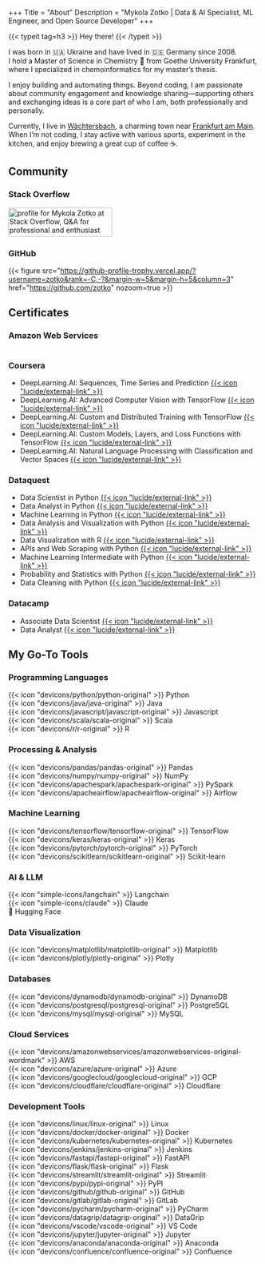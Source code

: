 +++
Title = "About"
Description = "Mykola Zotko | Data & AI Specialist, ML Engineer, and Open Source Developer"
+++

{{< typeit tag=h3 >}} Hey there! {{< /typeit >}}

I was born in :ukraine: Ukraine and have lived in :de: Germany since 2008.  
I hold a Master of Science in Chemistry 🧪 from Goethe University Frankfurt,
where I specialized in chemoinformatics for my master’s thesis.

I enjoy building and automating things. Beyond coding, I am passionate about
community engagement and knowledge sharing—supporting others and exchanging
ideas is a core part of who I am, both professionally and personally.

Currently, I live in
[Wächtersbach](https://maps.google.com/maps?q=Wächtersbach,Germany), a charming
town near [Frankfurt am Main](https://maps.google.com/maps?q=Frankfurt,Germany).
When I’m not coding, I stay active with various sports, experiment in the
kitchen, and enjoy brewing a great cup of coffee :coffee:.

## Community

### Stack Overflow

<!-- markdownlint-disable MD033 MD013 -->

<a href="https://stackoverflow.com/users/8973620/mykola-zotko">
  <img class="nozoom" src="https://stackoverflow.com/users/flair/8973620.png" width="208" height="58" alt="profile for Mykola Zotko at Stack Overflow, Q&amp;A for professional and enthusiast programmers" title="profile for Mykola Zotko at Stack Overflow, Q&amp;A for professional and enthusiast programmers">
</a>

<!-- markdownlint-enable MD033 MD013 -->

### GitHub

<!-- markdownlint-disable MD034 -->

{{< figure src="https://github-profile-trophy.vercel.app/?username=zotko&rank=-C,-?&margin-w=5&margin-h=5&column=3"
    href="https://github.com/zotko"
    nozoom=true >}}

<!-- markdownlint-enable MD034 -->

## Certificates

### Amazon Web Services

<!-- markdownlint-disable MD013 MD033 -->
<div style="display: flex; gap: 20px; flex-wrap: wrap;">
  <div
    data-iframe-width="150"
    data-iframe-height="270"
    data-share-badge-id="47647fdb-c18f-4257-92ca-c433c123cc15"
    data-share-badge-host="https://www.credly.com">
  </div>
    <div
    data-iframe-width="150"
    data-iframe-height="270"
    data-share-badge-id="8d3d80d4-a575-49eb-8cf8-bb2e6a48798a"
    data-share-badge-host="https://www.credly.com">
  </div>
  <div
    data-iframe-width="150"
    data-iframe-height="270"
    data-share-badge-id="04f68a57-30fe-4737-9125-bf729e3d31da"
    data-share-badge-host="https://www.credly.com">
  </div>
  <div
    data-iframe-width="150"
    data-iframe-height="270"
    data-share-badge-id="d25be835-d2e2-412e-8862-55ea9dc1fd0f"
    data-share-badge-host="https://www.credly.com">
  </div>
  <div data-iframe-width="150"
    data-iframe-height="270"
    data-share-badge-id="eee8648d-d387-47f1-b5c1-ab2150dba5f2"
    data-share-badge-host="https://www.credly.com">
  </div>
  <div
    data-iframe-width="150"
    data-iframe-height="270"
    data-share-badge-id="11bbdfd4-7b02-41e9-821a-daca350ec386"
    data-share-badge-host="https://www.credly.com">
  </div>
  <div
    data-iframe-width="150"
    data-iframe-height="270"
    data-share-badge-id="d0a7fc6f-0b04-4ca8-bcbb-6e4685ec8ea6"
    data-share-badge-host="https://www.credly.com">
  </div>
  <div
    data-iframe-width="150"
    data-iframe-height="270"
    data-share-badge-id="3e55440b-9b1b-4ca0-97f7-1d0fcdc82620"
    data-share-badge-host="https://www.credly.com">
  </div>
  <div
    data-iframe-width="150"
    data-iframe-height="270"
    data-share-badge-id="2cf1b89d-938f-42e1-839d-df11d085c662"
    data-share-badge-host="https://www.credly.com">
  </div>
</div>
<script type="text/javascript" async src="//cdn.credly.com/assets/utilities/embed.js"></script>
<!-- markdownlint-enable MD013 MD033 -->

### Coursera

- DeepLearning.AI: Sequences, Time Series and Prediction
  [{{< icon "lucide/external-link" >}}](https://www.coursera.org/account/accomplishments/verify/K6ZZ3SQSXSUM)
- DeepLearning.AI: Advanced Computer Vision with TensorFlow
  [{{< icon "lucide/external-link" >}}](https://www.coursera.org/account/accomplishments/verify/BS86ZGXS8JXF)
- DeepLearning.AI: Custom and Distributed Training with TensorFlow
  [{{< icon "lucide/external-link" >}}](https://www.coursera.org/account/accomplishments/verify/C4C2T4FJ4A38)
- DeepLearning.AI: Custom Models, Layers, and Loss Functions with TensorFlow
  [{{< icon "lucide/external-link" >}}](https://www.coursera.org/account/accomplishments/verify/ZN2YRKT27E9U)
- DeepLearning.AI: Natural Language Processing with Classification and Vector
  Spaces
  [{{< icon "lucide/external-link" >}}](https://www.coursera.org/account/accomplishments/verify/7TWFVR9SMGHA)

### Dataquest

- Data Scientist in Python
  [{{< icon "lucide/external-link" >}}](https://app.dataquest.io/view_cert/FMFCSN08KFAMYZ7UQCGW)
- Data Analyst in Python
  [{{< icon "lucide/external-link" >}}](https://app.dataquest.io/view_cert/JG56VXAIXLRQQPZ6OGXH)
- Machine Learning in Python
  [{{< icon "lucide/external-link" >}}](https://app.dataquest.io/view_cert/HD90ELSVGWNOHHOJSAM5)
- Data Analysis and Visualization with Python
  [{{< icon "lucide/external-link" >}}](https://app.dataquest.io/view_cert/ZCGEX04YB7SPBUYNGVBC)
- Data Visualization with R
  [{{< icon "lucide/external-link" >}}](https://app.dataquest.io/view_cert/8LRSYDEVDJ5K6BBGV7ZY)
- APIs and Web Scraping with Python
  [{{< icon "lucide/external-link" >}}](https://app.dataquest.io/view_cert/AS4Q5S22I8AFTCF49YJL)
- Machine Learning Intermediate with Python
  [{{< icon "lucide/external-link" >}}](https://app.dataquest.io/view_cert/NI97A2TIL9FQZLOPXHBZ)
- Probability and Statistics with Python
  [{{< icon "lucide/external-link" >}}](https://app.dataquest.io/view_cert/CHE32T7DJOU89BJI796V)
- Data Cleaning with Python
  [{{< icon "lucide/external-link" >}}](https://app.dataquest.io/view_cert/5ZBJQ6BHKWRSHWW0JMM4)

### Datacamp

- Associate Data Scientist
  [{{< icon "lucide/external-link" >}}](https://www.datacamp.com/completed/statement-of-accomplishment/track/dd403db3bb47859a469ab7724c0e379ae55c048d)
- Data Analyst
  [{{< icon "lucide/external-link" >}}](https://www.datacamp.com/completed/statement-of-accomplishment/track/f9dafb966e72a0c6936924d3f328e8adc43f4bef)

## My Go-To Tools

### Programming Languages

{{< icon "devicons/python/python-original" >}} Python  
{{< icon "devicons/java/java-original" >}} Java  
{{< icon "devicons/javascript/javascript-original" >}} Javascript  
{{< icon "devicons/scala/scala-original" >}} Scala  
{{< icon "devicons/r/r-original" >}} R

### Processing & Analysis

{{< icon "devicons/pandas/pandas-original" >}} Pandas  
{{< icon "devicons/numpy/numpy-original" >}} NumPy  
{{< icon "devicons/apachespark/apachespark-original" >}} PySpark  
{{< icon "devicons/apacheairflow/apacheairflow-original" >}} Airflow

### Machine Learning

{{< icon "devicons/tensorflow/tensorflow-original" >}} TensorFlow  
{{< icon "devicons/keras/keras-original" >}} Keras  
{{< icon "devicons/pytorch/pytorch-original" >}} PyTorch  
{{< icon "devicons/scikitlearn/scikitlearn-original" >}} Scikit-learn

### AI & LLM

{{< icon "simple-icons/langchain" >}} Langchain  
{{< icon "simple-icons/claude" >}} Claude  
:hugs: Hugging Face

### Data Visualization

{{< icon "devicons/matplotlib/matplotlib-original" >}} Matplotlib  
{{< icon "devicons/plotly/plotly-original" >}} Plotly

### Databases

{{< icon "devicons/dynamodb/dynamodb-original" >}} DynamoDB  
{{< icon "devicons/postgresql/postgresql-original" >}} PostgreSQL  
{{< icon "devicons/mysql/mysql-original" >}} MySQL

### Cloud Services

{{< icon "devicons/amazonwebservices/amazonwebservices-original-wordmark" >}}
AWS  
{{< icon "devicons/azure/azure-original" >}} Azure  
{{< icon "devicons/googlecloud/googlecloud-original" >}} GCP  
{{< icon "devicons/cloudflare/cloudflare-original" >}} Cloudflare

### Development Tools

{{< icon "devicons/linux/linux-original" >}} Linux  
{{< icon "devicons/docker/docker-original" >}} Docker  
{{< icon "devicons/kubernetes/kubernetes-original" >}} Kubernetes  
{{< icon "devicons/jenkins/jenkins-original" >}} Jenkins  
{{< icon "devicons/fastapi/fastapi-original" >}} FastAPI  
{{< icon "devicons/flask/flask-original" >}} Flask  
{{< icon "devicons/streamlit/streamlit-original" >}} Streamlit  
{{< icon "devicons/pypi/pypi-original" >}} PyPI  
{{< icon "devicons/github/github-original" >}} GitHub  
{{< icon "devicons/gitlab/gitlab-original" >}} GitLab  
{{< icon "devicons/pycharm/pycharm-original" >}} PyCharm  
{{< icon "devicons/datagrip/datagrip-original" >}} DataGrip  
{{< icon "devicons/vscode/vscode-original" >}} VS Code  
{{< icon "devicons/jupyter/jupyter-original" >}} Jupyter  
{{< icon "devicons/anaconda/anaconda-original" >}} Anaconda  
{{< icon "devicons/confluence/confluence-original" >}} Confluence
